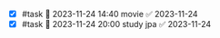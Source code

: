 - [x] #task 📅 2023-11-24 14:40 movie ✅ 2023-11-24
- [x] #task 📅 2023-11-24 20:00 study jpa ✅ 2023-11-24